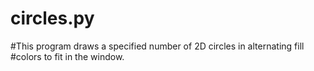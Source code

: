 # circles.py
#This program draws a specified number of 2D circles in alternating fill #colors to fit in the window.
